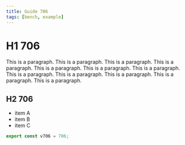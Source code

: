 ```yaml
---
title: Guide 706
tags: [bench, example]
---
```


# H1 706

This is a paragraph. This is a paragraph. This is a paragraph. This is a paragraph. This is a paragraph. This is a paragraph. This is a paragraph. This is a paragraph. This is a paragraph. This is a paragraph. This is a paragraph. This is a paragraph. 

## H2 706

- item A
- item B
- item C

```ts
export const v706 = 706;
```